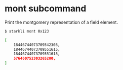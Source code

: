 # mont subcommand

Print the montgomery representation of a field element.

```bash
$ starkli mont 0x123

[
    18446744073709542305,
    18446744073709551615,
    18446744073709551615,
    576460752303265200,
]
```
